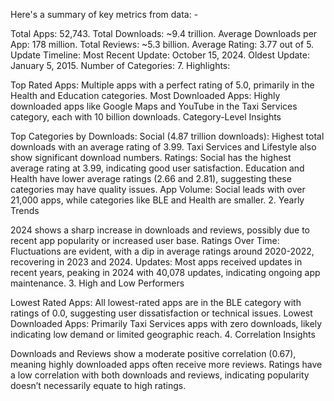 Here's a summary of key metrics from data: -

Total Apps: 52,743.
Total Downloads: ~9.4 trillion.
Average Downloads per App: 178 million.
Total Reviews: ~5.3 billion.
Average Rating: 3.77 out of 5.
Update Timeline:
Most Recent Update: October 15, 2024.
Oldest Update: January 5, 2015.
Number of Categories: 7.
Highlights:

Top Rated Apps:
Multiple apps with a perfect rating of 5.0, primarily in the Health and Education categories.
Most Downloaded Apps:
Highly downloaded apps like Google Maps and YouTube in the Taxi Services category, each with 10 billion downloads.
Category-Level Insights

Top Categories by Downloads:
Social (4.87 trillion downloads): Highest total downloads with an average rating of 3.99.
Taxi Services and Lifestyle also show significant download numbers.
Ratings:
Social has the highest average rating at 3.99, indicating good user satisfaction.
Education and Health have lower average ratings (2.66 and 2.81), suggesting these categories may have quality issues.
App Volume: Social leads with over 21,000 apps, while categories like BLE and Health are smaller.
2. Yearly Trends

2024 shows a sharp increase in downloads and reviews, possibly due to recent app popularity or increased user base.
Ratings Over Time: Fluctuations are evident, with a dip in average ratings around 2020-2022, recovering in 2023 and 2024.
Updates: Most apps received updates in recent years, peaking in 2024 with 40,078 updates, indicating ongoing app maintenance.
3. High and Low Performers

Lowest Rated Apps: All lowest-rated apps are in the BLE category with ratings of 0.0, suggesting user dissatisfaction or technical issues.
Lowest Downloaded Apps: Primarily Taxi Services apps with zero downloads, likely indicating low demand or limited geographic reach.
4. Correlation Insights

Downloads and Reviews show a moderate positive correlation (0.67), meaning highly downloaded apps often receive more reviews.
Ratings have a low correlation with both downloads and reviews, indicating popularity doesn’t necessarily equate to high ratings.
